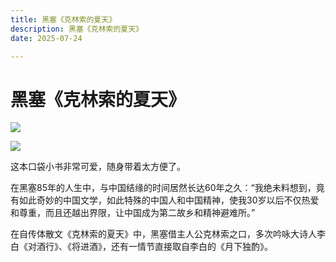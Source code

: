 ```yaml
---
title: 黑塞《克林索的夏天》
description: 黑塞《克林索的夏天》
date: 2025-07-24

---
```

黑塞《克林索的夏天》
==========

[![](./img/fdad34c5ad1b4d4ea1b933ff31d4c726739dd0e5)](https://blogger.googleusercontent.com/img/a/AVvXsEiGKTXeDUH_SxOV8wInstFf2_zlCztffBpRiMZMqa6xJ7aFzD1TZ-kqaABX5AGNh6XZfzkGvuSBlEQ_yRlPHacdVvapKehHOb6TMFSSGV0HDll_ckuypNq2Z7l9YzNbwUdQ9Oa2AlNH_EGdjjbvbOy2HB-X8bJjl9GOMY-u9VP9nTASIZQFD_VOW43liGGX)

[![](./img/a62bd4a77f787bb40f6a010a23ff7305dde9921b)](https://blogger.googleusercontent.com/img/a/AVvXsEiOaGSaLq-I2SYy7_3q5uOQbiUYMNNifD0QCtJ0mz3Ux9DcJFK84-9GBmrH95UpjOtmtraA1X1g0ek-kiM_MQcrr7YWVoqnU1t1UgC3YP8DfMcdyvuG6cmWWjtgrkf8YLcYB74ZR9Xu29je_qAm5qdNYILX56kJtsz7TdaKQEL6hZMM0UzJ7moTbXS_kGyf)

这本口袋小书非常可爱，随身带着太方便了。

在黑塞85年的人生中，与中国结缘的时间居然长达60年之久：“我绝未料想到，竟有如此奇妙的中国文学，如此特殊的中国人和中国精神，使我30岁以后不仅热爱和尊重，而且还越出界限，让中国成为第二故乡和精神避难所。” 

在自传体散文《克林索的夏天》中，黑塞借主人公克林索之口，多次吟咏大诗人李白《对酒行》、《将进酒》，还有一情节直接取自李白的《月下独酌》。

​
